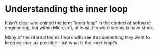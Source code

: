 # Understanding the inner loop

It isn't clear who coined the term "inner loop" in the context of software engineering, but within Microsoft, at least, the word seems to have stuck.

Many of the internal teams I work with see it as something they want to keep as short as possible - but what is the inner loop?s
